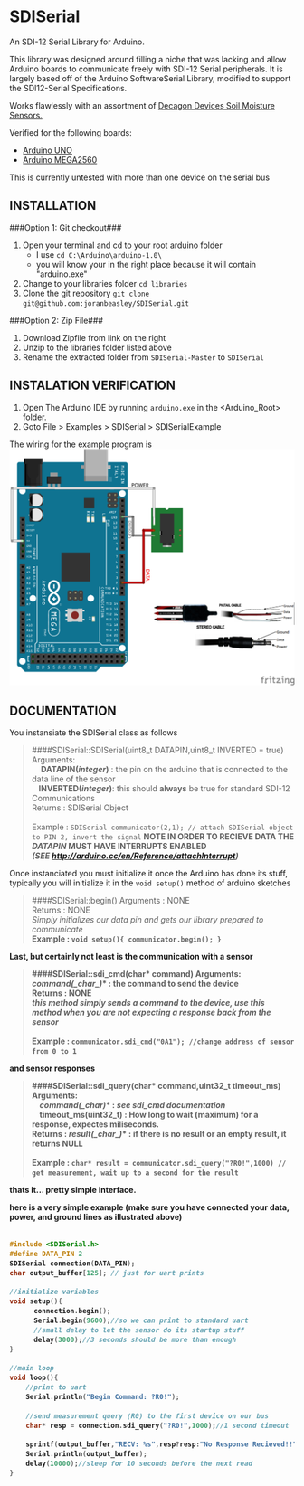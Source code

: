 SDISerial 
=========

An SDI-12 Serial Library for Arduino.

This library was designed around filling a niche that was lacking and allow Arduino boards to communicate freely with SDI-12 Serial peripherals.  It is largely based off of the Arduino SoftwareSerial Library, modified to support the SDI12-Serial Specifications.

Works flawlessly with an assortment of [Decagon Devices Soil Moisture Sensors.](http://www.decagon.com/products/soils/)

Verified for the following boards: 
   - [Arduino UNO](http://arduino.cc/en/Main/arduinoBoardUno)
   - [Arduino MEGA2560](http://arduino.cc/en/Main/ArduinoBoardMega2560)

This is currently untested with more than one device on the serial bus

INSTALLATION
------------
###Option 1: Git checkout###
1. Open your terminal and cd to your root arduino folder
	- I use `cd C:\Arduino\arduino-1.0\`
	- you will know your in the right place because it will contain "arduino.exe"
2. Change to your libraries folder `cd libraries`
3. Clone the git repository `git clone git@github.com:joranbeasley/SDISerial.git`
	
###Option 2: Zip File###
1. Download Zipfile from link on the right
2. Unzip to the libraries folder listed above
3. Rename the extracted folder from `SDISerial-Master` to `SDISerial`
	
INSTALATION VERIFICATION
------------------------
1. Open The Arduino IDE by running `arduino.exe` in the <Arduino_Root> folder.
2. Goto File > Examples > SDISerial > SDISerialExample

The wiring for the example program is 
![Wiring Diagram](examples/ATMEGA_SDI_HOOKUP.png)

DOCUMENTATION
-------------

You instansiate the SDISerial class as follows
> ####SDISerial::SDISerial(uint8_t DATAPIN,uint8_t INVERTED = true)	
> Arguments:<br/>&nbsp;&nbsp;&nbsp;  **DATAPIN(_integer_)** : the pin on the arduino that is connected to the data line of the sensor <br/>
> &nbsp;&nbsp;&nbsp;**INVERTED(_integer_)**: this should **always** be true for standard SDI-12 Communications<br/>
> Returns  : SDISerial Object <br/><br/>
> Example  : `SDISerial communicator(2,1); // attach SDISerial object to PIN 2, invert the signal`
> **NOTE IN ORDER TO RECIEVE DATA THE _DATAPIN_ MUST HAVE INTERRUPTS ENABLED <br/>_(SEE http://arduino.cc/en/Reference/attachInterrupt)_**<br/>


Once instanciated you must initialize it once the Arduino has done its stuff, typically you will initialize it in the `void setup()` method of arduino sketches

> ####SDISerial::begin()
> Arguments : NONE <br/>
> Returns     : NONE <br/>
> _Simply initializes our data pin and gets our library prepared to communicate_ <br/><b/>
> Example     :  `void setup(){ communicator.begin(); }`
    
Last, but certainly not least is the communication with a sensor

> ####SDISerial::sdi_cmd(char* command)
> Arguments: **command(_char*_)** : the command to send the device<br/>
> Returns    : NONE <br/>
> _this method simply  sends a command to the device, use this method when you are not expecting a response back from the sensor_<br/><br/>
> Example : `communicator.sdi_cmd("0A1"); //change address of sensor from 0 to 1`
    
and sensor responses

> ####SDISerial::sdi_query(char* command,uint32_t timeout_ms)
> Arguments:<br/>&nbsp;&nbsp;&nbsp;&nbsp;**command(_char*)** : _see sdi_cmd documentation_<br/>
> &nbsp;&nbsp;&nbsp;&nbsp;**timeout_ms(uint32_t)** :  How long to wait (maximum) for a response, expectes miliseconds.<br/>
> Returns   : **result(_char*_)** : if there is no result or an empty result, it returns NULL<br/><br/>
> Example  :  `char* result = communicator.sdi_query("?R0!",1000) // get measurement, wait up to a second for the result`


thats it... pretty simple interface.

here is a very simple example (make sure you have connected your data, power, and ground lines as illustrated above)

```c++

#include <SDISerial.h>
#define DATA_PIN 2
SDISerial connection(DATA_PIN);
char output_buffer[125]; // just for uart prints

//initialize variables
void setup(){
      connection.begin();
      Serial.begin(9600);//so we can print to standard uart
      //small delay to let the sensor do its startup stuff
      delay(3000);//3 seconds should be more than enough
}

//main loop
void loop(){
    //print to uart
    Serial.println("Begin Command: ?R0!");
    
    //send measurement query (R0) to the first device on our bus
    char* resp = connection.sdi_query("?R0!",1000);//1 second timeout
    
    sprintf(output_buffer,"RECV: %s",resp?resp:"No Response Recieved!!");
    Serial.println(output_buffer);
    delay(10000);//sleep for 10 seconds before the next read
}
```